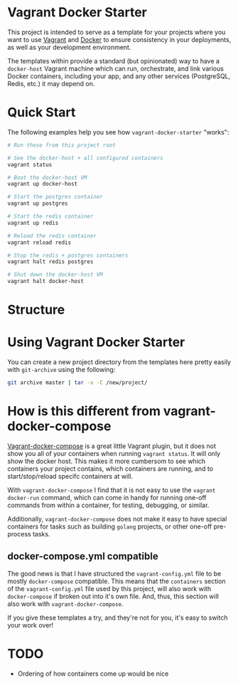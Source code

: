 # Vagrant Docker Starter

This project is intended to serve as a template for your projects
where you want to use [Vagrant](http://vagrantup.com) and
[Docker](http://docker.com) to ensure consistency
in your deployments, as well as your development environment.

The templates within provide a standard (but opinionated) way to have a
`docker-host` Vagrant machine which can run, orchestrate, and link
various Docker containers, including your app, and any other services
(PostgreSQL, Redis, etc.) it may depend on.

# Quick Start

The following examples help you see how `vagrant-docker-starter` "works":

```bash
# Run these from this project root

# See the docker-host + all configured containers
vagrant status

# Boot the docker-host VM
vagrant up docker-host

# Start the postgres container
vagrant up postgres

# Start the redis container
vagrant up redis

# Reload the redis container
vagrant reload redis

# Stop the redis + postgres containers
vagrant halt redis postgres

# Shut down the docker-host VM
vagrant halt docker-host
```

# Structure

# Using Vagrant Docker Starter

You can create a new project directory from the templates here pretty easily
with `git-archive` using the following:

```bash
git archive master | tar -x -C /new/project/
```

# How is this different from vagrant-docker-compose

[Vagrant-docker-compose](https://github.com/leighmcculloch/vagrant-docker-compose)
is a great little Vagrant plugin, but it does not show you all of your
containers when running `vagrant status`.  It will only show the docker host.
This makes it more cumbersom to see which containers your project contains,
which containers are running, and to start/stop/reload specifc containers at
will.

With `vagrant-docker-compose` I find that it is not easy to use the
`vagrant docker-run` command, which can come in handy for running one-off
commands from within a container, for testing, debugging, or similar.

Additionally, `vagrant-docker-compose` does not make it easy to have special
containers for tasks such as building `golang` projects, or other one-off
pre-process tasks.

## docker-compose.yml compatible

The good news is that I have structured the `vagrant-config.yml` file
to be mostly `docker-compose` compatible.  This means that the `containers`
section of the `vagrant-config.yml` file used by this project, will also
work with `docker-compose` if broken out into it's own file.  And, thus,
this section will also work with `vagrant-docker-compose`.

If you give these templates a try, and they're not for you, it's easy to
switch your work over!

# TODO

* Ordering of how containers come up would be nice
